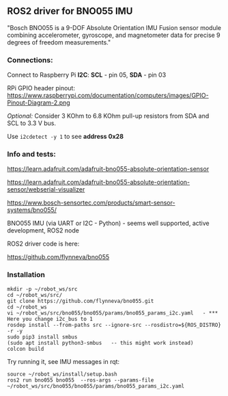 ## ROS2 driver for BNO055 IMU

"Bosch BNO055 is a 9-DOF Absolute Orientation IMU Fusion sensor module combining accelerometer, gyroscope, and magnetometer data for precise 9 degrees of freedom measurements."

### Connections:

Connect to Raspberry Pi  **I2C**: **SCL** - pin 05, **SDA** - pin 03

RPi GPIO header pinout: https://www.raspberrypi.com/documentation/computers/images/GPIO-Pinout-Diagram-2.png

_Optional:_ Consider 3 KOhm to 6.8 KOhm pull-up resistors from SDA and SCL to 3.3 V bus.

Use ```i2cdetect -y 1``` to see **address 0x28**

### Info and tests:

https://learn.adafruit.com/adafruit-bno055-absolute-orientation-sensor

https://learn.adafruit.com/adafruit-bno055-absolute-orientation-sensor/webserial-visualizer

https://www.bosch-sensortec.com/products/smart-sensor-systems/bno055/

BNO055 IMU (via UART or I2C - Python) - seems well supported, active development, ROS2 node

ROS2 driver code is here:

https://github.com/flynneva/bno055

### Installation
```
mkdir -p ~/robot_ws/src
cd ~/robot_ws/src/
git clone https://github.com/flynneva/bno055.git
cd ~/robot_ws
vi ~/robot_ws/src/bno055/bno055/params/bno055_params_i2c.yaml   - *** Here you change i2c_bus to 1
rosdep install --from-paths src --ignore-src --rosdistro=${ROS_DISTRO} -r -y
sudo pip3 install smbus
(sudo apt install python3-smbus   -- this might work instead)
colcon build
``` 
Try running it, see IMU messages in rqt:
``` 
source ~/robot_ws/install/setup.bash
ros2 run bno055 bno055  --ros-args --params-file ~/robot_ws/src/bno055/bno055/params/bno055_params_i2c.yaml
```

